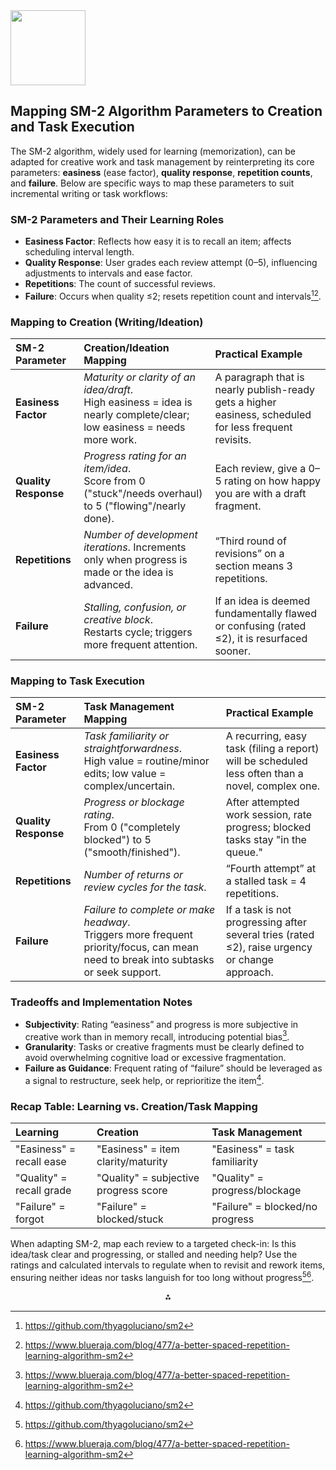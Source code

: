 <img src="https://r2cdn.perplexity.ai/pplx-full-logo-primary-dark%402x.png" class="logo" width="120"/>

## Mapping SM-2 Algorithm Parameters to Creation and Task Execution

The SM-2 algorithm, widely used for learning (memorization), can be adapted for creative work and task management by reinterpreting its core parameters: **easiness** (ease factor), **quality response**, **repetition counts**, and **failure**. Below are specific ways to map these parameters to suit incremental writing or task workflows:

### SM-2 Parameters and Their Learning Roles

- **Easiness Factor**: Reflects how easy it is to recall an item; affects scheduling interval length.
- **Quality Response**: User grades each review attempt (0–5), influencing adjustments to intervals and ease factor.
- **Repetitions**: The count of successful reviews.
- **Failure**: Occurs when quality ≤2; resets repetition count and intervals[^1][^2].


### Mapping to Creation (Writing/Ideation)

| SM-2 Parameter | Creation/Ideation Mapping | Practical Example |
| :-- | :-- | :-- |
| **Easiness Factor** | *Maturity or clarity of an idea/draft*.<br>High easiness = idea is nearly complete/clear; low easiness = needs more work. | A paragraph that is nearly publish-ready gets a higher easiness, scheduled for less frequent revisits. |
| **Quality Response** | *Progress rating for an item/idea*.<br>Score from 0 ("stuck"/needs overhaul) to 5 ("flowing"/nearly done). | Each review, give a 0–5 rating on how happy you are with a draft fragment. |
| **Repetitions** | *Number of development iterations*. Increments only when progress is made or the idea is advanced. | “Third round of revisions” on a section means 3 repetitions. |
| **Failure** | *Stalling, confusion, or creative block*.<br>Restarts cycle; triggers more frequent attention. | If an idea is deemed fundamentally flawed or confusing (rated ≤2), it is resurfaced sooner. |

### Mapping to Task Execution

| SM-2 Parameter | Task Management Mapping | Practical Example |
| :-- | :-- | :-- |
| **Easiness Factor** | *Task familiarity or straightforwardness*.<br>High value = routine/minor edits; low value = complex/uncertain. | A recurring, easy task (filing a report) will be scheduled less often than a novel, complex one. |
| **Quality Response** | *Progress or blockage rating*.<br>From 0 ("completely blocked") to 5 ("smooth/finished"). | After attempted work session, rate progress; blocked tasks stay "in the queue." |
| **Repetitions** | *Number of returns or review cycles for the task.* | “Fourth attempt” at a stalled task = 4 repetitions. |
| **Failure** | *Failure to complete or make headway*.<br>Triggers more frequent priority/focus, can mean need to break into subtasks or seek support. | If a task is not progressing after several tries (rated ≤2), raise urgency or change approach. |

### Tradeoffs and Implementation Notes

- **Subjectivity**: Rating “easiness” and progress is more subjective in creative work than in memory recall, introducing potential bias[^2].
- **Granularity**: Tasks or creative fragments must be clearly defined to avoid overwhelming cognitive load or excessive fragmentation.
- **Failure as Guidance**: Frequent rating of “failure” should be leveraged as a signal to restructure, seek help, or reprioritize the item[^1].


### Recap Table: Learning vs. Creation/Task Mapping

| Learning | Creation | Task Management |
| :-- | :-- | :-- |
| "Easiness" = recall ease | "Easiness" = item clarity/maturity | "Easiness" = task familiarity |
| "Quality" = recall grade | "Quality" = subjective progress score | "Quality" = progress/blockage |
| "Failure" = forgot | "Failure" = blocked/stuck | "Failure" = blocked/no progress |

When adapting SM-2, map each review to a targeted check-in: Is this idea/task clear and progressing, or stalled and needing help? Use the ratings and calculated intervals to regulate when to revisit and rework items, ensuring neither ideas nor tasks languish for too long without progress[^1][^2].

<div style="text-align: center">⁂</div>

[^1]: https://github.com/thyagoluciano/sm2

[^2]: https://www.blueraja.com/blog/477/a-better-spaced-repetition-learning-algorithm-sm2

[^3]: https://help.remnote.com/en/articles/6026144-the-anki-sm-2-spaced-repetition-algorithm

[^4]: https://www.reddit.com/r/Anki/comments/1klnqh6/technical_explanation_of_the_sm2_and_fsrs/

[^5]: http://www.gmbz.org.cn/upload/2018-07-24/1532401863206085511.pdf

[^6]: https://www.youtube.com/watch?v=v2asudkSFek

[^7]: https://plan.io/blog/process-mapping/

[^8]: https://www.pnas.org/doi/10.1073/pnas.1815156116

[^9]: https://miro.com/blog/simple-visual-planning-management-teams/

[^10]: https://andymatuschak.org/prompts/

[^11]: https://faqs.ankiweb.net/what-spaced-repetition-algorithm

[^12]: https://flowster.app/process-mapping-in-task-management-boost-productivity/

[^13]: https://notes.andymatuschak.org/Spaced_repetition_memory_system

[^14]: https://www.youtube.com/watch?v=dF5rY3xQeAQ

[^15]: https://monday.com/blog/teamwork/team-task-management/

[^16]: https://gwern.net/spaced-repetition

[^17]: https://controlaltbackspace.org/assets/attachments/overduecards.html

[^18]: https://learnosm.org/en/coordination/tm-user/

[^19]: https://www.ayoa.com/templates/spaced-repetition-taskboard/

[^20]: https://www.reddit.com/r/mindmapping/comments/11s3ci4/what_is_the_best_mind_mapping_software_for_task/

[^21]: https://docs.aws.amazon.com/systems-manager/latest/userguide/documents-syntax-data-elements-parameters.html

[^22]: https://www.youtube.com/watch?v=_HbHXPQdYXs

[^23]: https://stackoverflow.com/questions/52431093/ssis-parameterize-mappings

[^24]: https://cdn-static.nidec-netherlands.nl/media/3280-opties-en-accessoires-sm-applications-modules-and-motion-processors-user-guide-en-iss4-0471-0062-04.pdf

[^25]: https://techdocs.broadcom.com/us/en/symantec-security-software/endpoint-security-and-management/it-management-suite/ITMS/Administration/Using-Tasks-and-Jobs/creating-tasks-to-input-or-to-output-task-properti-v11584050-d846e63144.html

[^26]: https://e-student.org/spaced-repetition/

[^27]: https://community.bunpro.jp/t/bunpros-bad-srs-algorithm-is-discouraging/90066

[^28]: https://docs.aws.amazon.com/systems-manager/latest/userguide/systems-manager-parameter-store.html

[^29]: https://smowl.net/en/blog/spaced-repetition/

[^30]: https://builtin.com/articles/software-requirement-specification-meaning

[^31]: https://www.ibm.com/docs/en/cics-ts/5.6?topic=management-cicsplex-sm-system-parameters-eyuparm

[^32]: https://noji.io/pl/blog/spaced-repetition/?from=ankipro

[^33]: https://relevant.software/blog/software-requirements-specification-srs-document/

[^34]: https://docs.informatica.com/data-quality-and-governance/informatica-data-quality/10-5-3/developer-workflow-guide/mapping-task/mapping-task-input/mapping-parameters-and-mapping-tasks.html

[^35]: https://traverse.link/spaced-repetition/the-optimal-spaced-repetition-schedule

[^36]: https://iceweb.eit.edu.au/sis/SISpapers/ClearSafetyReqAndyCrosland.pdf

[^37]: https://documentation.softwareag.com/natural/nat914unx/sm/input2.htm

[^38]: https://www.reddit.com/r/Anki/comments/17u01ge/spaced_repetition_algorithm_a_threeday_journey/

[^39]: https://www.altexsoft.com/blog/software-requirements-specification/

[^40]: https://forums.steinberg.net/t/how-to-map-a-midi-cc-to-multiple-parameters/201554

